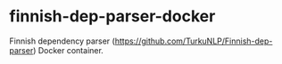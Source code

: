# finnish-dep-parser-docker
Finnish dependency parser (https://github.com/TurkuNLP/Finnish-dep-parser) Docker container.
